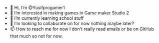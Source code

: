 - 👋 Hi, I’m @Yusifprogamer1
- 👀 I’m interested in making games in Game maker Studio 2
- 🌱 I’m currently learning school stuff
- 💞️ I’m looking to collaborate on for now nothing maybe later?
- 📫 How to reach me for now I don't really read emails or be on GitHub that much so not for now.

<!---
Yusifprogamer1/Yusifprogamer1 is a ✨ special ✨ repository because its `README.md` (this file) appears on your GitHub profile.
You can click the Preview link to take a look at your changes.
--->
